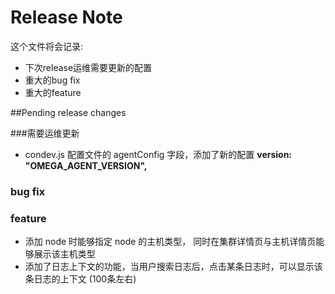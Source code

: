 Release Note
=============

这个文件将会记录:

- 下次release运维需要更新的配置
- 重大的bug fix
- 重大的feature

##Pending release changes

###需要运维更新
- condev.js 配置文件的 agentConfig 字段，添加了新的配置 **version: "OMEGA_AGENT_VERSION",**


### bug fix


### feature
- 添加 node 时能够指定 node 的主机类型， 同时在集群详情页与主机详情页能够展示该主机类型
- 添加了日志上下文的功能，当用户搜索日志后，点击某条日志时，可以显示该条日志的上下文 (100条左右)
